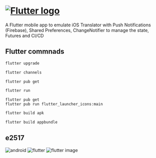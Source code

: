 # [![Flutter logo][]][flutter.dev]

A Flutter mobile app to emulate iOS Translator with Push Notifications (Firebase), Shared Preferences, ChangeNotifier to manage the state, Futures and CI/CD

## Flutter commnads

```python
flutter upgrade
```

```python
flutter channels
```

```python
flutter pub get
```

```python
flutter run
```

```
flutter pub get
flutter pub run flutter_launcher_icons:main
```

```python
flutter build apk
```

```python
flutter build appbundle
```

## e2517

![android][]
![flutter][]
![flutter image][]

[flutter logo]: https://raw.githubusercontent.com/flutter/website/master/src/_assets/image/flutter-lockup.png
[flutter.dev]: https://flutter.dev
[dart platform diagram]: https://github.com/flutter/website/blob/master/src/images/homepage/dart-diagram-small.png
[android]: http://achoweb.es/wp-content/uploads/2020/10/translate.png
[flutter image]: http://achoweb.es/wp-content/uploads/2020/10/Translator.png
[flutter]: http://achoweb.es/wp-content/uploads/2020/10/FlutterTranslate.png
